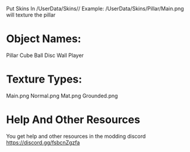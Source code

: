 Put Skins In /UserData/Skins/<insert object name>/<insert texture type>
Example: /UserData/Skins/Pillar/Main.png will texture the pillar

# Object Names:
Pillar
Cube
Ball
Disc
Wall
Player

# Texture Types:
Main.png
Normal.png
Mat.png
Grounded.png

# Help And Other Resources
You get help and other resources in the modding discord 
https://discord.gg/fsbcnZgzfa
